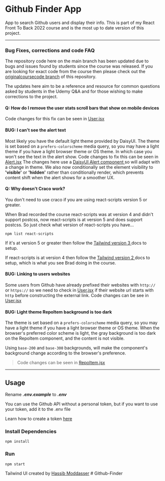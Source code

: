 # Github Finder App

App to search Github users and display their info. This is part of my React Front To Back 2022 course and is the most up to date version of this project.

---

### Bug Fixes, corrections and code FAQ

The repository code here on the main branch has been updated due to bugs and issues found by students since the course was released.
If you are looking for exact code from the course then please check out the [originalcoursecode branch](https://github.com/bradtraversy/github-finder-app/tree/originalcoursecode) of this repository.

The updates here aim to be a reference and resource for common questions asked
by students in the Udemy Q&A and for those wishing to make corrections to the
project.

#### Q: How do I remove the user stats scroll bars that show on mobile devices

Code changes for this fix can be seen in [User.jsx](src/pages/User.jsx)

#### BUG: I can't see the alert text

Most likely you have the default light theme provided by DaisyUI. The theme is
set based on a `prefers-colorscheme` media query, so you may have a light theme
if you have a light browser theme or OS theme. In which case you won't see the
text in the alert show.
Code changes to fix this can be seen in [Alert.jsx](src/components/layout/Alert.jsx)
The changes here use a [ DaisyUI Alert component ](https://daisyui.com/components/alert/) so will adapt with a change in theme.
We also now conditionally set the element visibility to **'visible'** or
**'hidden'** rather than conditionally render, which prevents content shift when
the alert shows for a smoother UX.

#### Q: Why doesn't Craco work?

You don't need to use craco if you are using react-scripts version 5 or greater.

When Brad recorded the course react-scripts was at version 4 and didn't support postcss, now react-scripts is at version 5 and does support postcss.
So just check what version of react-scripts you have...

    npm list react-scripts

If it's at version 5 or greater then follow the [ Tailwind version 3 ](https://tailwindcss.com/docs/guides/create-react-app) docs to setup.

If react-scripts is at version 4 then follow the [ Tailwind version 2 ](https://v2.tailwindcss.com/docs/guides/create-react-app) docs to setup, which is what you see Brad doing in the course.

#### BUG: Linking to users websites

Some users from Github have already prefixed their websites with `http://` or
`https://` so we need to check in [User.jsx](src/pages/User.jsx) if their
website url starts with `http` before constructing the external link.
Code changes can be see in [User.jsx](src/pages/User.jsx#L48)

#### BUG: Light theme RepoItem background is too dark

The theme is set based on a `prefers-colorscheme` media query, so you may have a light theme
if you have a light browser theme or OS theme.
When the browser's preferred color scheme is light, the gray background is too dark on the RepoItem component, and the content is not visible.

Using `base-200` and `base-300` backgrounds, will make the component's background change according to the browser's preference.

> Code changes can be seen in
> [RepoItem.jsx](src/components/repos/RepoItem.jsx#L17)

---

## Usage

Rename **_.env.example_** to **_.env_**

You can use the Github API without a personal token, but if you want to use your token, add it to the .env file

Learn how to create a token [here](https://docs.github.com/en/authentication/keeping-your-account-and-data-secure/creating-a-personal-access-token)

### Install Dependencies

```
npm install
```

### Run

```
npm start
```

Tailwind UI created by [Hassib Moddasser](https://twitter.com/hassibmoddasser)
#   G i t h u b - F i n d e r  
 